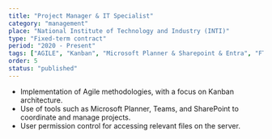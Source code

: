 ```yaml
---
title: "Project Manager & IT Specialist"
category: "management"
place: "National Institute of Technology and Industry (INTI)"
type: "Fixed-term contract"
period: "2020 - Present"
tags: ["AGILE", "Kanban", "Microsoft Planner & Sharepoint & Entra", "FTP"]
order: 5
status: "published"
---
```


- Implementation of Agile methodologies, with a focus on Kanban architecture.
- Use of tools such as Microsoft Planner, Teams, and SharePoint to coordinate and manage projects.
- User permission control for accessing relevant files on the server.

